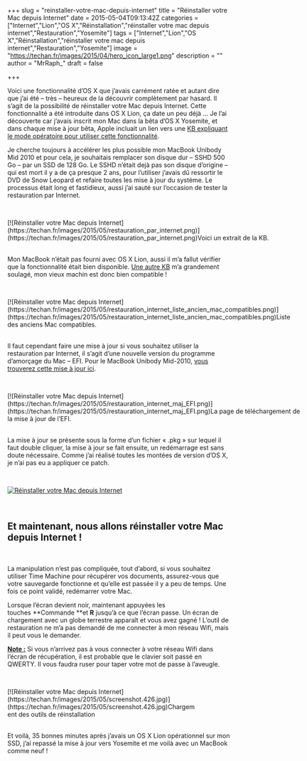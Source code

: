 +++
slug = "reinstaller-votre-mac-depuis-internet"
title = "Réinstaller votre Mac depuis Internet"
date = 2015-05-04T09:13:42Z
categories = ["Internet","Lion","OS X","Réinstallation","réinstaller votre mac depuis internet","Restauration","Yosemite"]
tags = ["Internet","Lion","OS X","Réinstallation","réinstaller votre mac depuis internet","Restauration","Yosemite"]
image = "https://techan.fr/images/2015/04/hero_icon_large1.png"
description = ""
author = "MrRaph_"
draft = false

+++


Voici une fonctionnalité d’OS X que j’avais carrément ratée et autant dire que j’ai été – très – heureux de la découvrir complètement par hasard. Il s’agit de la possibilité de réinstaller votre Mac depuis Internet. Cette fonctionnalité a été introduite dans OS X Lion, ça date un peu déjà … Je l’ai découverte car j’avais inscrit mon Mac dans la bêta d’OS X Yosemite, et dans chaque mise à jour bêta, Apple incluait un lien vers une [KB expliquant le mode opératoire pour utiliser cette fonctionnalité](https://support.apple.com/fr-fr/HT4718).

Je cherche toujours à accélérer les plus possible mon MacBook Unibody Mid 2010 et pour cela, je souhaitais remplacer son disque dur – SSHD 500 Go – par un SSD de 128 Go. Le SSHD n’était dejà pas son disque d’origine – qui est mort il y a de ça presque 2 ans, pour l’utiliser j’avais dû ressortir le DVD de Snow Leopard et refaire toutes les mise à jour du système. Le processus était long et fastidieux, aussi j’ai sauté sur l’occasion de tester la restauration par Internet.

 

<div class="wp-caption aligncenter" id="attachment_1317" style="width: 664px">[![Réinstaller votre Mac depuis Internet](https://techan.fr/images/2015/05/restauration_par_internet.png)](https://techan.fr/images/2015/05/restauration_par_internet.png)Voici un extrait de la KB.

</div> 

Mon MacBook n’était pas fourni avec OS X Lion, aussi il m’a fallut vérifier que la fonctionnalité était bien disponible. [Une autre KB](https://support.apple.com/fr-fr/HT4904) m’a grandement soulagé, mon vieux machin est donc bien compatible !

 

<div class="wp-caption aligncenter" id="attachment_1315" style="width: 664px">[![Réinstaller votre Mac depuis Internet](https://techan.fr/images/2015/05/restauration_internet_liste_ancien_mac_compatibles.png)](https://techan.fr/images/2015/05/restauration_internet_liste_ancien_mac_compatibles.png)Liste des anciens Mac compatibles.

</div> 

Il faut cependant faire une mise à jour si vous souhaitez utiliser la restauration par Internet, il s’agit d’une nouvelle version du programme d’amorçage du Mac – EFI. Pour le MacBook Unibody Mid-2010, [vous trouverez cette mise à jour ici](https://support.apple.com/kb/DL1480?locale=fr_FR&viewlocale=fr_FR).

 

<div class="wp-caption aligncenter" id="attachment_1316" style="width: 664px">[![Réinstaller votre Mac depuis Internet](https://techan.fr/images/2015/05/restauration_internet_maj_EFI.png)](https://techan.fr/images/2015/05/restauration_internet_maj_EFI.png)La page de téléchargement de la mise à jour de l’EFI.

</div> 

La mise à jour se présente sous la forme d’un fichier « .pkg » sur lequel il faut double cliquer, la mise à jour se fait ensuite, un redémarrage est sans doute nécessaire. Comme j’ai réalisé toutes les montées de version d’OS X, je n’ai pas eu a appliquer ce patch.

 

[![Réinstaller votre Mac depuis Internet](https://techan.fr/images/2015/05/contenu_mise_a_jour.png)](https://techan.fr/images/2015/05/contenu_mise_a_jour.png)

 


## Et maintenant, nous allons réinstaller votre Mac depuis Internet !

 

La manipulation n’est pas compliquée, tout d’abord, si vous souhaitez utiliser Time Machine pour récupérer vos documents, assurez-vous que votre sauvegarde fonctionne et qu’elle est passée il y a peu de temps. Une fois ce point validé, redémarrer votre Mac.

Lorsque l’écran devient noir, maintenant appuyées les touches **Commande **et **R** jusqu’à ce que l’écran passe. Un écran de chargement avec un globe terrestre apparaît et vous avez gagné ! L’outil de restauration ne m’a pas demandé de me connecter à mon réseau Wifi, mais il peut vous le demander.

**<span style="text-decoration: underline;">Note :</span>** Si vous n’arrivez pas à vous connecter à votre réseau Wifi dans l’écran de récupération, il est probable que le clavier soit passé en QWERTY. Il vous faudra ruser pour taper votre mot de passe à l’aveugle.

 

<div class="wp-caption aligncenter" id="attachment_1323" style="width: 423px">[![Réinstaller votre Mac depuis Internet](https://techan.fr/images/2015/05/screenshot.426.jpg)](https://techan.fr/images/2015/05/screenshot.426.jpg)Chargement des outils de réinstallation

</div> 

Et voilà, 35 bonnes minutes après j’avais un OS X Lion opérationnel sur mon SSD, j’ai repassé la mise à jour vers Yosemite et me voilà avec un MacBook comme neuf !


